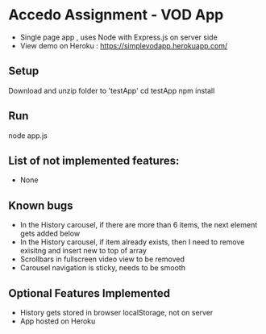 # Accedo Assignment - VOD App 

- Single page app , uses Node with Express.js on server side
- View demo on Heroku : https://simplevodapp.herokuapp.com/


## Setup

Download and unzip folder to 'testApp' 
cd testApp
npm install

## Run

node app.js


 ## List of not implemented features:
 - None
 
 ## Known bugs
 -  In the History carousel, if there are more than 6 items, the next element gets added below
 -  In the History carousel, if item already exists, then I need to remove exisitng and insert new to top of array
 -  Scrollbars in fullscreen video view to be removed
 - 	Carousel navigation is sticky,  needs to be smooth

 ## Optional Features Implemented
 - History gets stored in browser localStorage, not on server 
 - App hosted on Heroku






 